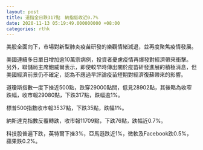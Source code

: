 ```yaml
---
layout: post
title: 道指全日跌317點　納指低收近0.7%
date: 2020-11-13 05:19:49.000000000 +08:00
categories: rthk
---
```


美股全面向下，市場對新型肺炎疫苗研發的樂觀情緒減退，並再度聚焦疫情發展。

美國連續多日單日增加逾10萬宗病例，投資者憂慮疫情再爆發對經濟帶來衝擊。另外，聯儲局主席鮑威爾表示，即使較早時傳出關於疫苗研發進展的積極消息，但美國經濟前景仍不確定，認為不應過早評論疫苗短期對經濟復蘇帶來的影響。

道瓊斯指數一度下挫近500點，跌穿29000點關，低見28902點，其後略為收窄跌幅，收市報29080點，下跌317點，跌幅逾1%。

標普500指數收市報3537點，下跌35點，跌幅1%。

納斯達克指數反覆轉跌，收市報11709點，下跌76點，跌幅近0.7%。

科技股普遍下跌，英特爾下挫3%，亞馬遜跌近1%，微軟及Facebook跌0.5%，蘋果跌0.2%。
